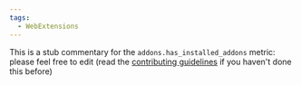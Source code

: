 ```yaml
---
tags:
  - WebExtensions
---
```


This is a stub commentary for the `addons.has_installed_addons` metric: please feel free to edit (read the
[contributing guidelines](https://github.com/mozilla/glean-annotations/blob/main/CONTRIBUTING.md)
if you haven't done this before)
